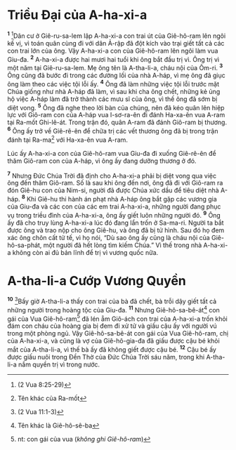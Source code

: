 # Triều Ðại của A-ha-xi-a
<sup><b>1</b></sup> [^1@-84f21289-dfdf-4cfe-9d42-8dca18c07923]Dân cư ở Giê-ru-sa-lem lập A-ha-xi-a con trai út của Giê-hô-ram lên ngôi kế vị, vì toán quân cùng đi với dân Ả-rập đã đột kích vào trại giết tất cả các con trai lớn của ông. Vậy A-ha-xi-a con của Giê-hô-ram lên ngôi làm vua Giu-đa. <sup><b>2</b></sup> A-ha-xi-a được hai mươi hai tuổi khi ông bắt đầu trị vì. Ông trị vì một năm tại Giê-ru-sa-lem. Mẹ ông tên là A-tha-li-a, cháu nội của Ôm-ri. <sup><b>3</b></sup> Ông cũng đã bước đi trong các đường lối của nhà A-háp, vì mẹ ông đã giục ông làm theo các việc tội lỗi ấy. <sup><b>4</b></sup> Ông đã làm những việc tội lỗi trước mặt Chúa giống như nhà A-háp đã làm, vì sau khi cha ông chết, những kẻ ủng hộ việc A-háp làm đã trở thành các mưu sĩ của ông, vì thế ông đã sớm bị diệt vong. <sup><b>5</b></sup> Ông đã nghe theo lời bàn của chúng, nên đã kéo quân lên hiệp lực với Giô-ram con của A-háp vua I-sơ-ra-ên đi đánh Ha-xa-ên vua A-ram tại Ra-mốt Ghi-lê-át. Trong trận đó, quân A-ram đã đánh Giô-ram bị thương. <sup><b>6</b></sup> Ông ấy trở về Giê-rê-ên để chữa trị các vết thương ông đã bị trong trận đánh tại Ra-ma[^1-84f21289-dfdf-4cfe-9d42-8dca18c07923] với Ha-xa-ên vua A-ram.

Lúc ấy A-ha-xi-a con của Giê-hô-ram vua Giu-đa đi xuống Giê-rê-ên để thăm Giô-ram con của A-háp, vì ông ấy đang dưỡng thương ở đó.

<sup><b>7</b></sup> Nhưng Ðức Chúa Trời đã định cho A-ha-xi-a phải bị diệt vong qua việc ông đến thăm Giô-ram. Số là sau khi ông đến nơi, ông đã đi với Giô-ram ra đón Giê-hu con của Nim-si, người đã được Chúa xức dầu để tiêu diệt nhà A-háp. <sup><b>8</b></sup> Khi Giê-hu thi hành án phạt nhà A-háp ông bắt gặp các vương gia của Giu-đa và các con của các em trai A-ha-xi-a, những người đang phục vụ trong triều đình của A-ha-xi-a, ông ấy giết luôn những người đó. <sup><b>9</b></sup> Ông ấy đã cho truy lùng A-ha-xi-a lúc đó đang lẩn trốn ở Sa-ma-ri. Người ta bắt được ông và trao nộp cho ông Giê-hu, và ông đã bị tử hình. Sau đó họ đem xác ông chôn cất tử tế, vì họ nói, “Dù sao ông ấy cũng là cháu nội của Giê-hô-sa-phát, một người đã hết lòng tìm kiếm Chúa.” Vì thế trong nhà A-ha-xi-a không còn ai đủ bản lĩnh để trị vì vương quốc nữa.

# A-tha-li-a Cướp Vương Quyền
<sup><b>10</b></sup> [^2@-84f21289-dfdf-4cfe-9d42-8dca18c07923]Bấy giờ A-tha-li-a thấy con trai của bà đã chết, bà trỗi dậy giết tất cả những người trong hoàng tộc của Giu-đa. <sup><b>11</b></sup> Nhưng Giê-hô-sa-bê-át[^2-84f21289-dfdf-4cfe-9d42-8dca18c07923] con gái của Vua Giê-hô-ram[^3-84f21289-dfdf-4cfe-9d42-8dca18c07923] đã lén ẵm Giô-ách con trai của A-ha-xi-a trốn khỏi đám con cháu của hoàng gia bị đem đi xử tử và giấu cậu ấy với người vú trong một phòng ngủ. Vậy Giê-hô-sa-bê-át con gái của Vua Giê-hô-ram, chị của A-ha-xi-a, và cũng là vợ của Giê-hô-gia-đa đã giấu được cậu bé khỏi mắt của A-tha-li-a, vì thế bà ấy đã không giết được cậu bé. <sup><b>12</b></sup> Cậu bé ấy được giấu nuôi trong Ðền Thờ của Ðức Chúa Trời sáu năm, trong khi A-tha-li-a nắm quyền trị vì trong nước.

[^1-84f21289-dfdf-4cfe-9d42-8dca18c07923]: Tên khác của Ra-mốt
[^2-84f21289-dfdf-4cfe-9d42-8dca18c07923]: Tên khác là Giê-hô-sê-ba
[^3-84f21289-dfdf-4cfe-9d42-8dca18c07923]: nt: con gái của vua (*không ghi Giê-hô-ram*)
[^1@-84f21289-dfdf-4cfe-9d42-8dca18c07923]: (2 Vua 8:25-29)
[^2@-84f21289-dfdf-4cfe-9d42-8dca18c07923]: (2 Vua 11:1-3)